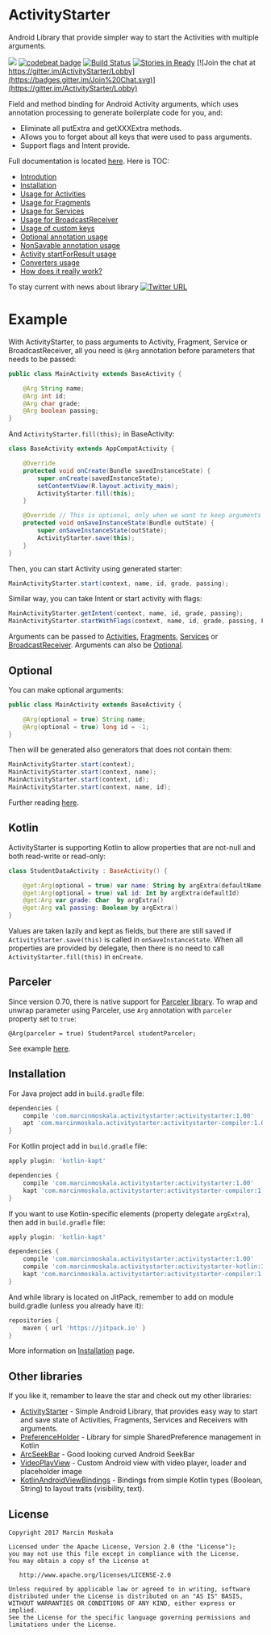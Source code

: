 # ActivityStarter
Android Library that provide simpler way to start the Activities with multiple arguments.

[![](https://jitpack.io/v/MarcinMoskala/ActivityStarter.svg)](https://jitpack.io/#MarcinMoskala/ActivityStarter)
[![codebeat badge](https://codebeat.co/badges/a1727670-96fe-4c89-9bdb-f1818a6dc066)](https://codebeat.co/projects/github-com-marcinmoskala-activitystarter)
[![Build Status](https://travis-ci.org/MarcinMoskala/ActivityStarter.svg?branch=master)](https://travis-ci.org/MarcinMoskala/ActivityStarter)
[![Stories in Ready](https://badge.waffle.io/MarcinMoskala/ActivityStarter.svg?label=ready&title=Ready)](http://waffle.io/MarcinMoskala/ActivityStarter)
[![Join the chat at https://gitter.im/ActivityStarter/Lobby](https://badges.gitter.im/Join%20Chat.svg)](https://gitter.im/ActivityStarter/Lobby)

Field and method binding for Android Activity arguments, which uses annotation processing to generate boilerplate code for you, and:
 * Eliminate all putExtra and getXXXExtra methods.
 * Allows you to forget about all keys that were used to pass arguments.
 * Support flags and Intent provide.

Full documentation is located [here](https://github.com/MarcinMoskala/ActivityStarter/wiki). Here is TOC:
* [Introdution](https://github.com/MarcinMoskala/ActivityStarter/wiki/Introdution)
* [Installation](https://github.com/MarcinMoskala/ActivityStarter/wiki/Installation)
* [Usage for Activities](https://github.com/MarcinMoskala/ActivityStarter/wiki/Usage-for-Activities)
* [Usage for Fragments](https://github.com/MarcinMoskala/ActivityStarter/wiki/Usage-for-Fragments)
* [Usage for Services](https://github.com/MarcinMoskala/ActivityStarter/wiki/Usage-for-Services)
* [Usage for BroadcastReceiver](https://github.com/MarcinMoskala/ActivityStarter/wiki/Usage-for-BroadcastReceiver)
* [Usage of custom keys](https://github.com/MarcinMoskala/ActivityStarter/wiki/Usage-of-custom-keys)
* [Optional annotation usage](https://github.com/MarcinMoskala/ActivityStarter/wiki/Optional-annotation)
* [NonSavable annotation usage](https://github.com/MarcinMoskala/ActivityStarter/wiki/NonSavable-annotation)
* [Activity startForResult usage](https://github.com/MarcinMoskala/ActivityStarter/wiki/Start-Activity-for-result)
* [Converters usage](https://github.com/MarcinMoskala/ActivityStarter/wiki/Converters-usage)
* [How does it really work?](https://github.com/MarcinMoskala/ActivityStarter/wiki/How-does-it-really-work?)

To stay current with news about library [![Twitter URL](https://img.shields.io/twitter/url/https/twitter.com/fold_left.svg?style=social&label=Follow%20%40marcinmoskala)](https://twitter.com/marcinmoskala?ref_src=twsrc%5Etfw)

# Example

With ActivityStarter, to pass arguments to Activity, Fragment, Service or BroadcastReceiver, all you need is `@Arg` annotation before parameters that needs to be passed:

```java
public class MainActivity extends BaseActivity {

    @Arg String name;
    @Arg int id;
    @Arg char grade;
    @Arg boolean passing;
}
```

And `ActivityStarter.fill(this);` in BaseActivity:

```java
class BaseActivity extends AppCompatActivity {

    @Override
    protected void onCreate(Bundle savedInstanceState) {
        super.onCreate(savedInstanceState);
        setContentView(R.layout.activity_main);
        ActivityStarter.fill(this);
    }

    @Override // This is optional, only when we want to keep arguments changes in case of rotation etc.
    protected void onSaveInstanceState(Bundle outState) {
        super.onSaveInstanceState(outState);
        ActivityStarter.save(this);
    }
}
```

Then, you can start Activity using generated starter:

```java
MainActivityStarter.start(context, name, id, grade, passing);
```

Similar way, you can take Intent or start activity with flags:

```java
MainActivityStarter.getIntent(context, name, id, grade, passing);
MainActivityStarter.startWithFlags(context, name, id, grade, passing, FLAG_ACTIVITY_SINGLE_TOP);
```

Arguments can be passed to [Activities](https://github.com/MarcinMoskala/ActivityStarter/wiki/Usage-for-Activities), [Fragments](https://github.com/MarcinMoskala/ActivityStarter/wiki/Usage-for-Fragments), [Services](https://github.com/MarcinMoskala/ActivityStarter/wiki/Usage-for-Services)
or [BroadcastReceiver](https://github.com/MarcinMoskala/ActivityStarter/wiki/Usage-for-BroadcastReceiver). Arguments can also be [Optional](https://github.com/MarcinMoskala/ActivityStarter/wiki/Optional-annotation). 

## Optional

You can make optional arguments:

```java
public class MainActivity extends BaseActivity {

    @Arg(optional = true) String name;
    @Arg(optional = true) long id = -1;
}
```

Then will be generated also generators that does not contain them:

```java
MainActivityStarter.start(context);
MainActivityStarter.start(context, name);
MainActivityStarter.start(context, id);
MainActivityStarter.start(context, name, id);
```

Further reading [here](https://github.com/MarcinMoskala/ActivityStarter/wiki/Optional-argument).

## Kotlin

ActivityStarter is supporting Kotlin to allow properties that are not-null and both read-write or read-only:

```kotlin
class StudentDataActivity : BaseActivity() {

    @get:Arg(optional = true) var name: String by argExtra(defaultName)
    @get:Arg(optional = true) val id: Int by argExtra(defaultId)
    @get:Arg var grade: Char  by argExtra()
    @get:Arg val passing: Boolean by argExtra()
}
```

Values are taken lazily and kept as fields, but there are still saved if `ActivityStarter.save(this)` is called in `onSaveInstanceState`. When all properties are provided by delegate, then there is no need to call `ActivityStarter.fill(this)` in `onCreate`.

## Parceler

Since version 0.70, there is native support for [Parceler library](https://github.com/johncarl81/parceler). To wrap and unwrap parameter using Parceler, use `Arg` annotation with `parceler` property set to `true`:

```
@Arg(parceler = true) StudentParcel studentParceler;
```

See example [here](https://github.com/MarcinMoskala/ActivityStarter/blob/master/sample/app/src/main/java/com/example/activitystarter/parceler/StudentParcelerActivity.java).

## Installation

For Java project add in `build.gradle` file:

```groovy
dependencies {
    compile 'com.marcinmoskala.activitystarter:activitystarter:1.00'
    apt 'com.marcinmoskala.activitystarter:activitystarter-compiler:1.00'
}
```

For Kotlin project add in `build.gradle` file:

```groovy
apply plugin: 'kotlin-kapt'

dependencies {
    compile 'com.marcinmoskala.activitystarter:activitystarter:1.00'
    kapt 'com.marcinmoskala.activitystarter:activitystarter-compiler:1.00'
}
```

If you want to use Kotlin-specific elements (property delegate `argExtra`), then add in `build.gradle` file:

```groovy
apply plugin: 'kotlin-kapt'

dependencies {
    compile 'com.marcinmoskala.activitystarter:activitystarter:1.00'
    compile 'com.marcinmoskala.activitystarter:activitystarter-kotlin:1.00'
    kapt 'com.marcinmoskala.activitystarter:activitystarter-compiler:1.00'
}
```

And while library is located on JitPack, remember to add on module build.gradle (unless you already have it):

```groovy
repositories {
    maven { url 'https://jitpack.io' }
}
```

More information on [Installation](https://github.com/MarcinMoskala/ActivityStarter/wiki/Installation) page.

## Other libraries

If you like it, remamber to leave the star and check out my other libraries:
 * [ActivityStarter](https://github.com/MarcinMoskala/ActivityStarter/blob/master/README.md) - Simple Android Library, that provides easy way to start and save state of Activities, Fragments, Services and Receivers with arguments.
 * [PreferenceHolder](https://github.com/MarcinMoskala/PreferenceHolder) - Library for simple SharedPreference management in Kotlin
 * [ArcSeekBar](https://github.com/MarcinMoskala/ArcSeekBar) - Good looking curved Android SeekBar
 * [VideoPlayView](https://github.com/MarcinMoskala/VideoPlayView) - Custom Android view with video player, loader and placeholder image
 * [KotlinAndroidViewBindings](https://github.com/MarcinMoskala/KotlinAndroidViewBindings) - Bindings from simple Kotlin types (Boolean, String) to layout traits (visibility, text).

License
-------

    Copyright 2017 Marcin Moskała

    Licensed under the Apache License, Version 2.0 (the "License");
    you may not use this file except in compliance with the License.
    You may obtain a copy of the License at

       http://www.apache.org/licenses/LICENSE-2.0

    Unless required by applicable law or agreed to in writing, software
    distributed under the License is distributed on an "AS IS" BASIS,
    WITHOUT WARRANTIES OR CONDITIONS OF ANY KIND, either express or implied.
    See the License for the specific language governing permissions and
    limitations under the License.
